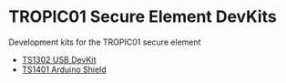 # TROPIC01 Secure Element DevKits

Development kits for the TROPIC01 secure element 

* [TS1302 USB DevKit](ts1302-usb-dev-kit.md)
* [TS1401 Arduino Shield](ts1401-arduino-shield.md)
